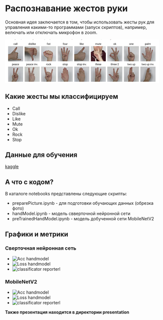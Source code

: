 # Распознавание жестов руки 

Основная идея заключается в том, чтобы использовать жесты рук для управления какими-то программами (запуск скриптов), например, велючать или отключать микрофон в zoom.

![gestures](src/gesture_kaggle.png)

## Какие жесты мы классифицируем

- Call
- Dislike
- Like
- Mute
- Ok
- Rock
- Stop

## Данные для обучения

[kaggle](https://www.kaggle.com/datasets/kapitanov/hagrid)

## А что с кодом?

В каталоге notebooks представлены следующие скрипты:

- preparePicture.ipynb - для подготовки обучающих данных (обрезка фото)
- handModel.ipynb - модель свверточной нейронной сети
- preTrainedHandModel.ipynb - модель добученной сети MobileNetV2

## Графики и метрики
### Сверточная нейронная сеть
- ![Acc handmodel](src/.png)
- ![Loss handmodel](src/.png)
- ![classificator reporterl](src/.png)
### MobileNetV2
- ![Acc handmodel](src/.png)
- ![Loss handmodel](src/.png)
- ![classificator reporterl](src/.png)




**Также презентация находится в директории presentation**